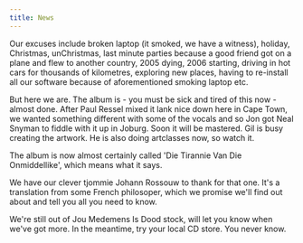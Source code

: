 ```yaml
---
title: News
---
```


Our excuses include broken laptop (it smoked, we have a witness), holiday, Christmas, unChristmas, last minute parties because a good friend got on a plane and flew to another country, 2005 dying, 2006 starting, driving in hot cars for thousands of kilometres, exploring new places, having to re-install all our software because of aforementioned smoking laptop etc.

But here we are. The album is - you must be sick and tired of this now - almost done. After Paul Ressel mixed it lank nice down here in Cape Town, we wanted something different with some of the vocals and so Jon got Neal Snyman to fiddle with it up in Joburg. Soon it will be mastered. Gil is busy creating the artwork. He is also doing artclasses now, so watch it.

The album is now almost certainly called 'Die Tirannie Van Die Onmiddellike', which means what it says.

We have our clever tjommie Johann Rossouw to thank for that one. It's a translation from some French philosoper, which we promise we'll find out about and tell you all you need to know.

We're still out of Jou Medemens Is Dood stock, will let you know when we've got more. In the meantime, try your local CD store. You never know.

